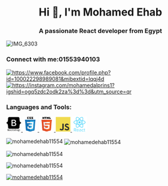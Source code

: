 <h1 align="center">Hi 👋, I'm Mohamed Ehab</h1>
<h3 align="center">A passionate React developer from Egypt</h3>

![IMG_6303](https://github.com/Mohamedehab11554/Mohamedehab11554/assets/145847573/857d16d5-682a-4cb3-b083-1fdc131f7bce)

<h3 align="left">Connect with me:<a>01553940103</a></h3>
<p align="left">
<a href="https://fb.com/https://www.facebook.com/profile.php?id=100022298989081&mibextid=lqqj4d" target="blank"><img align="center" src="https://raw.githubusercontent.com/rahuldkjain/github-profile-readme-generator/master/src/images/icons/Social/facebook.svg" alt="https://www.facebook.com/profile.php?id=100022298989081&mibextid=lqqj4d" height="30" width="40" /></a>
<a href="https://instagram.com/https://instagram.com/mohamedalprins1?igshid=ogq5zdc2odk2za%3d%3d&utm_source=qr" target="blank"><img align="center" src="https://raw.githubusercontent.com/rahuldkjain/github-profile-readme-generator/master/src/images/icons/Social/instagram.svg" alt="https://instagram.com/mohamedalprins1?igshid=ogq5zdc2odk2za%3d%3d&utm_source=qr" height="30" width="40" /></a>
</p>

<h3 align="left">Languages and Tools:</h3>
<p align="left"> <a href="https://getbootstrap.com" target="_blank" rel="noreferrer"> <img src="https://raw.githubusercontent.com/devicons/devicon/master/icons/bootstrap/bootstrap-plain-wordmark.svg" alt="bootstrap" width="40" height="40"/> </a> <a href="https://www.w3schools.com/css/" target="_blank" rel="noreferrer"> <img src="https://raw.githubusercontent.com/devicons/devicon/master/icons/css3/css3-original-wordmark.svg" alt="css3" width="40" height="40"/> </a> <a href="https://www.w3.org/html/" target="_blank" rel="noreferrer"> <img src="https://raw.githubusercontent.com/devicons/devicon/master/icons/html5/html5-original-wordmark.svg" alt="html5" width="40" height="40"/> </a> <a href="https://developer.mozilla.org/en-US/docs/Web/JavaScript" target="_blank" rel="noreferrer"> <img src="https://raw.githubusercontent.com/devicons/devicon/master/icons/javascript/javascript-original.svg" alt="javascript" width="40" height="40"/> </a> <a href="https://reactjs.org/" target="_blank" rel="noreferrer"> <img src="https://raw.githubusercontent.com/devicons/devicon/master/icons/react/react-original-wordmark.svg" alt="react" width="40" height="40"/> </a> </p>

<p><img align="left" src="https://github-readme-stats.vercel.app/api/top-langs?username=mohamedehab11554&show_icons=true&locale=en&layout=compact" alt="mohamedehab11554" /></p>

<p>&nbsp;<img align="center" src="https://github-readme-stats.vercel.app/api?username=mohamedehab11554&show_icons=true&locale=en" alt="mohamedehab11554" /></p>

<p><img align="center" src="https://github-readme-streak-stats.herokuapp.com/?user=mohamedehab11554&" alt="mohamedehab11554" /></p>

<p align="left"> <img src="https://komarev.com/ghpvc/?username=mohamedehab11554&label=Profile%20views&color=0e75b6&style=flat" alt="mohamedehab11554" /> </p>

<p align="left"> <a href="https://github.com/ryo-ma/github-profile-trophy"><img src="https://github-profile-trophy.vercel.app/?username=mohamedehab11554" alt="mohamedehab11554" /></a> </p>

